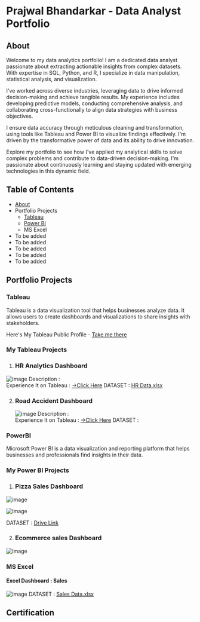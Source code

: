 # Prajwal Bhandarkar - Data Analyst Portfolio

## About
Welcome to my data analytics portfolio! I am a dedicated data analyst passionate about extracting actionable insights from complex datasets. With expertise in SQL, Python, and R, I specialize in data manipulation, statistical analysis, and visualization.

I've worked across diverse industries, leveraging data to drive informed decision-making and achieve tangible results. My experience includes developing predictive models, conducting comprehensive analysis, and collaborating cross-functionally to align data strategies with business objectives.

I ensure data accuracy through meticulous cleaning and transformation, using tools like Tableau and Power BI to visualize findings effectively. I'm driven by the transformative power of data and its ability to drive innovation.

Explore my portfolio to see how I've applied my analytical skills to solve complex problems and contribute to data-driven decision-making. I'm passionate about continuously learning and staying updated with emerging technologies in this dynamic field.

## Table of Contents

* [About](#About)
* Portfolio Projects
  - [Tableau](#Tableau)
  - [Power BI](#PowerBI)
  - MS Excel
* To be added
* To be added
* To be added
* To be added
* To be added

## Portfolio Projects 
### Tableau
Tableau is a data visualization tool that helps businesses analyze data. It allows users to create dashboards and visualizations to share insights with stakeholders. 

Here's My Tableau Public Profile - [Take me there ](https://public.tableau.com/app/profile/prajwal.bhandarkar/vizzes)

### My Tableau Projects 
1. ### HR Analytics Dashboard
  ![image](https://github.com/Prajwal291002/Data-analyst-portfolio/assets/96053771/3d6426b7-de73-4241-a617-09a5575419be)
   Description : \
   Experience It on Tableau : [→Click Here](https://public.tableau.com/views/HRAnalyticsDashboard_16958739018530/HRDASHBOARD?:language=en-US&:display_count=n&:origin=viz_share_link)
   DATASET : [HR Data.xlsx](https://github.com/Prajwal291002/Data-analyst-portfolio/files/13615737/HR.Data.xlsx)

2. ### Road Accident Dashboard
   ![image](https://github.com/Prajwal291002/Data-analyst-portfolio/assets/96053771/4fa2a9c2-ae2b-4076-8075-e4a1c47dc3f5)
   Description : \
   Experience It on Tableau : [→Click Here](https://public.tableau.com/views/Book2_16938327873150/Dashboard1?:language=en-US&:display_count=n&:origin=viz_share_link)
    DATASET : 
### PowerBI
Microsoft Power BI is a data visualization and reporting platform that helps businesses and professionals find insights in their data. 
### My Power BI Projects
1. ### Pizza Sales Dashboard
![image](https://github.com/Prajwal291002/Data-analyst-portfolio/assets/96053771/5e4a4a72-9e8f-4f56-916d-7899b2afb1e2)

![image](https://github.com/Prajwal291002/Data-analyst-portfolio/assets/96053771/5f969d61-00c7-426a-a3ca-ec0114f89f7e)

DATASET : [Drive Link](https://drive.google.com/drive/folders/17U0ah6Q4MJM_wIn_Xl4fHc-1fO6Q4s6z)

2. ### Ecommerce sales Dashboard

![image](https://github.com/Prajwal291002/Data-analyst-portfolio/assets/96053771/05f2a45e-e07e-4573-a0c8-c56badf2572d)




### MS Excel
#### Excel Dashboard : Sales
![image](https://github.com/Prajwal291002/Data-analyst-portfolio/assets/96053771/6fc462d5-5f72-4ef0-99fe-bc3a676e969c)
DATASET : [Sales Data.xlsx](https://github.com/Prajwal291002/Data-analyst-portfolio/files/13615684/Sales.Data.xlsx)


## Certification

